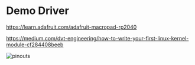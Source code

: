 # Demo Driver

https://learn.adafruit.com/adafruit-macropad-rp2040

https://medium.com/dvt-engineering/how-to-write-your-first-linux-kernel-module-cf284408beeb

![pinouts](/home/gstewart/gitRepos/OpenQuarterMaster/software/drivers/demoDriver/adafruit_products_Adafruit_MacroPad_RP2040_Pinout.png)

